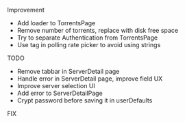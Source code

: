 Improvement

-	Add loader to TorrentsPage
-	Remove number of torrents, replace with disk free space
-	Try to separate Authentication from TorrentsPage
-	Use tag in polling rate picker to avoid using strings

TODO

-	Remove tabbar in ServerDetail page
-	Handle error in ServerDetail page, improve field UX
-	Improve server selection UI
-	Add error to ServerDetailPage
-	Crypt password before saving it in userDefaults

FIX
